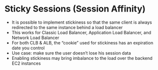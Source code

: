 # Sticky Sessions (Session Affinity)
- It is possible to implement stickiness so that the
same client is always redirected to the same
instance behind a load balancer
- This works for Classic Load Balancer,
Application Load Balancer, and Network Load
Balancer
- For both CLB & ALB, the “cookie” used for
stickiness has an expiration date you control
- Use case: make sure the user doesn’t lose his
session data
- Enabling stickiness may bring imbalance to the
load over the backend EC2 instances